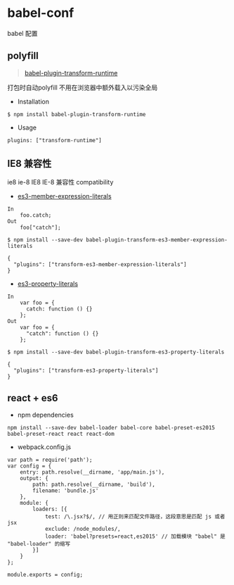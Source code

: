 # babel-conf

babel 配置

## polyfill

> [babel-plugin-transform-runtime](https://www.npmjs.com/package/babel-plugin-transform-runtime#via-babelrc-recommended)

打包时自动polyfill 不用在浏览器中额外载入以污染全局

* Installation

`$ npm install babel-plugin-transform-runtime`

* Usage

`plugins: ["transform-runtime"]`

## IE8 兼容性

ie8 ie-8 IE8 IE-8 兼容性 compatibility

* [es3-member-expression-literals](http://babeljs.io/docs/plugins/transform-es3-member-expression-literals/)
```
In
    foo.catch;
Out
    foo["catch"];
```
`$ npm install --save-dev babel-plugin-transform-es3-member-expression-literals`
```
{
  "plugins": ["transform-es3-member-expression-literals"]
}
```

* [es3-property-literals](http://babeljs.io/docs/plugins/transform-es3-property-literals/)
```
In
    var foo = {
      catch: function () {}
    };
Out
    var foo = {
      "catch": function () {}
    };
```
`$ npm install --save-dev babel-plugin-transform-es3-property-literals`
```
{
  "plugins": ["transform-es3-property-literals"]
}
```

## react + es6

* npm dependencies

`npm install --save-dev babel-loader babel-core babel-preset-es2015 babel-preset-react react react-dom`

* webpack.config.js

```
var path = require('path');
var config = {
    entry: path.resolve(__dirname, 'app/main.js'),
    output: {
        path: path.resolve(__dirname, 'build'),
        filename: 'bundle.js'
    },
    module: {
        loaders: [{
            test: /\.jsx?$/, // 用正则来匹配文件路径，这段意思是匹配 js 或者 jsx
            exclude: /node_modules/,
            loader: 'babel?presets=react,es2015' // 加载模块 "babel" 是 "babel-loader" 的缩写
        }]
    }
};

module.exports = config;
```